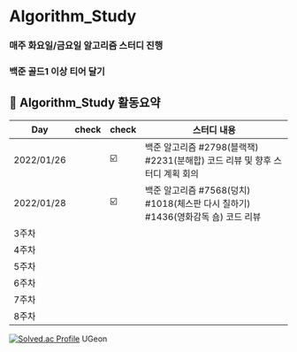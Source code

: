 # Algorithm_Study
### 매주 화요일/금요일 알고리즘 스터디 진행
### 백준 골드1 이상 티어 달기

##  🍎 Algorithm_Study 활동요약

| Day | check | check |스터디 내용 |
| ------ | -- | -- |----------- |
| 2022/01/26 |  | ☑️ | 백준 알고리즘 #2798(블랙잭) #2231(분해합) 코드 리뷰 및 향후 스터디 계획 회의 |
| 2022/01/28 |  | ☑️ | 백준 알고리즘 #7568(덩치) #1018(체스판 다시 칠하기) #1436(영화감독 숌) 코드 리뷰 |
| 3주차 |  |  |  |
| 4주차 |  |  |  |
| 5주차 |  |  |  |
| 6주차 |  |  |  |
| 7주차 |  |  |  |
| 8주차 |  |  |  |

[![Solved.ac Profile](http://mazassumnida.wtf/api/mini/generate_badge?boj=dnrjs8185)](https://solved.ac/dnrjs8185)
   UGeon
